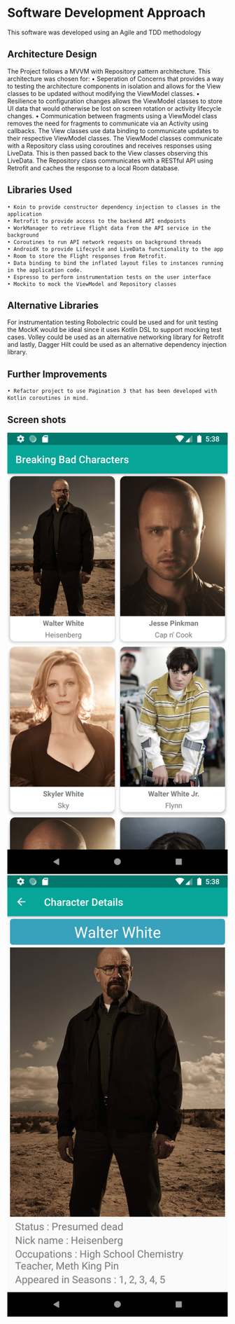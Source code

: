 Software Development Approach
=============================

This software was developed using an Agile and TDD methodology

## Architecture Design
The Project follows a MVVM with Repository pattern architecture. This architecture was chosen for:
    • Seperation of Concerns that provides a way to testing the architecture components in isolation and allows for the View classes to be updated without modifying the ViewModel classes.
    • Resilience to configuration changes allows the ViewModel classes to store UI data that would otherwise be lost on screen rotation or      activity lifecycle changes.
    • Communication between fragments using a ViewModel class removes the need for fragments to communicate via an Activity using callbacks.
The View classes use data binding to communicate updates to their respective ViewModel classes. The ViewModel classes communicate with a Repository class using coroutines and receives responses using LiveData. This is then passed back to the View classes observing this LiveData. The Repository class communicates with a RESTful API using Retrofit and caches the response to a local Room database.

## Libraries Used
    • Koin to provide constructor dependency injection to classes in the application
    • Retrofit to provide access to the backend API endpoints
    • WorkManager to retrieve flight data from the API service in the background
    • Coroutines to run API network requests on background threads
    • AndroidX to provide Lifecycle and LiveData functionality to the app
    • Room to store the Flight responses from Retrofit.
    • Data binding to bind the inflated layout files to instances running in the application code.
    • Espresso to perform instrumentation tests on the user interface
    • Mockito to mock the ViewModel and Repository classes

 ## Alternative Libraries
For instrumentation testing Robolectric could be used and for unit testing the MockK would be ideal since it uses Kotlin DSL to support mocking test cases. 
Volley could be used as an alternative networking library for Retrofit and lastly, Dagger Hilt could be used as an alternative dependency injection library.

 ## Further Improvements
    • Refactor project to use Pagination 3 that has been developed with Kotlin coroutines in mind.
 ## Screen shots 
 ![Home Screen](home_screen.png) ![Detail Screen](detail_screen.png)
